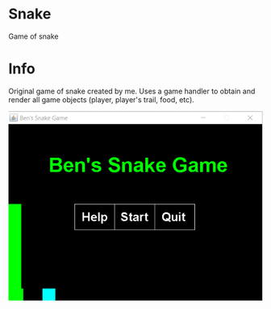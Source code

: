 # Snake
Game of snake

# Info
Original game of snake created by me. Uses a game handler to obtain and render all game objects (player, player's trail, food, etc). 

![My Snake Game](/src/main/pkg/snake.png)
